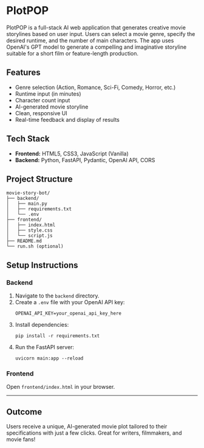 # PlotPOP

PlotPOP is a full-stack AI web application that generates creative movie storylines based on user input. Users can select a movie genre, specify the desired runtime, and the number of main characters. The app uses OpenAI's GPT model to generate a compelling and imaginative storyline suitable for a short film or feature-length production.

## Features

- Genre selection (Action, Romance, Sci-Fi, Comedy, Horror, etc.)
- Runtime input (in minutes)
- Character count input
- AI-generated movie storyline
- Clean, responsive UI
- Real-time feedback and display of results

## Tech Stack

- **Frontend:** HTML5, CSS3, JavaScript (Vanilla)
- **Backend:** Python, FastAPI, Pydantic, OpenAI API, CORS

## Project Structure

```
movie-story-bot/
├── backend/
│   ├── main.py
│   ├── requirements.txt
│   └── .env
├── frontend/
│   ├── index.html
│   ├── style.css
│   └── script.js
├── README.md
└── run.sh (optional)
```

## Setup Instructions

### Backend

1. Navigate to the `backend` directory.
2. Create a `.env` file with your OpenAI API key:
   ```
   OPENAI_API_KEY=your_openai_api_key_here
   ```
3. Install dependencies:
   ```
   pip install -r requirements.txt
   ```
4. Run the FastAPI server:
   ```
   uvicorn main:app --reload
   ```

### Frontend

Open `frontend/index.html` in your browser.

---

## Outcome

Users receive a unique, AI-generated movie plot tailored to their specifications with just a few clicks. Great for writers, filmmakers, and movie fans!
